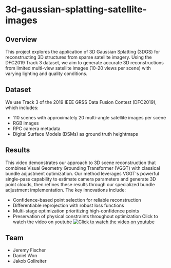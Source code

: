 # 3d-gaussian-splatting-satellite-images
## Overview 
This project explores the application of 3D Gaussian Splatting (3DGS) for reconstructing 3D structures from sparse satellite imagery. Using the DFC2019 Track 3 dataset, we aim to generate accurate 3D reconstructions from limited multi-view satellite images (10-20 views per scene) with varying lighting and quality conditions.
## Dataset 
We use Track 3 of the 2019 IEEE GRSS Data Fusion Contest (DFC2019), which includes:
- 110 scenes with approximately 20 multi-angle satellite images per scene
- RGB images
- RPC camera metadata
- Digital Surface Models (DSMs) as ground truth heightmaps

## Results

This video demonstrates our  approach to 3D scene reconstruction that combines Visual Geometry Grounding Transformer (VGGT) with classical bundle adjustment optimization. 
Our method leverages VGGT's powerful single-pass capability to estimate camera parameters and generate 3D point clouds, then refines these results through our specialized bundle adjustment implementation. The key innovations include:
  - Confidence-based point selection for reliable reconstruction
  - Differentiable reprojection with robust loss functions
  - Multi-stage optimization prioritizing high-confidence points
  - Preservation of physical constraints throughout optimization
Click to watch the video on youtube
[![Click to watch the video on youtube](https://img.youtube.com/vi/9ljRhNIM--o/0.jpg)](https://www.youtube.com/watch?v=9ljRhNIM--o)


## Team 
- Jeremy Fischer
- Daniel Won
- Jakob Gollreiter
